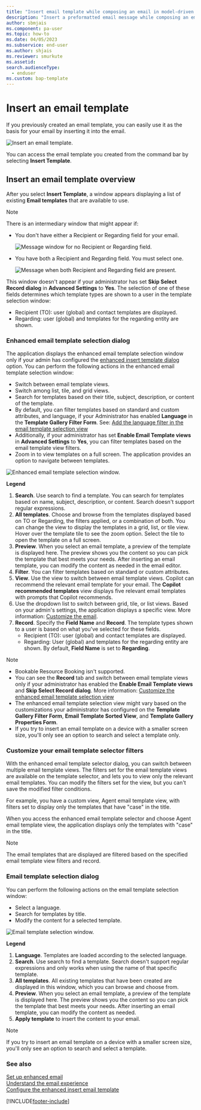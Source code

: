```yaml
---
title: "Insert email template while composing an email in model-driven apps | MicrosoftDocs"
description: "Insert a preformatted email message while composing an email."
author: sbmjais
ms.component: pa-user
ms.topic: how-to
ms.date: 04/05/2023
ms.subservice: end-user
ms.author: shjais
ms.reviewer: smurkute
ms.assetid: 
search.audienceType: 
  - enduser
ms.custom: bap-template
---
```


# Insert an email template

If you previously created an email template, you can easily use it as the basis for your email by inserting it into the email.

![Insert an email template.](media\email-how-to-insert-an-email-template-1a.png "How to insert an email template")

You can access the email template you created from the command bar by selecting **Insert Template**. 

## Insert an email template overview  

After you select **Insert Template**, a window appears displaying a list of existing **Email templates** that are available to use.

> [!Note]
> There is an intermediary window that might appear if:
> - You don't have either a Recipient or Regarding field for your email.
>
>   ![Message window for no Recipient or Regarding field.](media\email-template-recipient.png "Message when missing Recipient or Regarding field")
>
> - You have both a Recipient and Regarding field. You must select one.
>
>   ![Message when both Recipient and Regarding field are present.](media\email-template-select-record.png "Message when both Recipient and Regarding fields are present")
>
> This window doesn't appear if your administrator has set **Skip Select Record dialog** in **Advanced Settings** to **Yes**. The selection of one of these fields determines which template types are shown to a user in the template selection window:
> - Recipient (TO): user (global) and contact templates are displayed.
> - Regarding: user (global) and templates for the regarding entity are shown.
>


### Enhanced email template selection dialog

The application displays the enhanced email template selection window only if your admin has configured the [enhanced insert template dialog](customize-insert-email-template.md) option. You can perform the following actions in the enhanced email template selection window:

 - Switch between email template views.
 - Switch among list, tile, and grid views.
 - Search for templates based on their title, subject, description, or content of the template. 
 - By default, you can filter templates based on standard and custom attributes, and language, if your Administrator has enabled **Language** in the **Template Gallery Filter Form**. See: [Add the language filter in the email template selection view](/dynamics365/customer-service/customer-service-hub-user-guide-email-font-admin#add-the-language-filter-in-the-email-template-selection-view) 
 - Additionally, if your administrator has set **Enable Email Template views** in **Advanced Settings** to **Yes**, you can filter templates based on the email template view filters. 
 - Zoom in to view templates on a full screen. The application provides an option to navigate between templates.
 
![Enhanced email template selection window.](media\enh-email-selection-dialog.png "New Email template selection window")

**Legend**
  
1. **Search**. Use search to find a template. You can search for templates based on name, subject, description, or content. Search doesn't support regular expressions.
2. **All templates**. Choose and browse from the templates displayed based on TO or Regarding, the filters applied, or a combination of both. You can change the view to display the templates in a grid, list, or tile view. Hover over the template tile to see the zoom option. Select the tile to open the template on a full screen.
3. **Preview**. When you select an email template, a preview of the template is displayed here. The preview shows you the content so you can pick the template that best meets your needs. After inserting an email template, you can modify the content as needed in the email editor.
4. **Filter**. You can filter templates based on standard or custom attributes.
5. **View**. Use the view to switch between email template views. Copilot can recommend the relevant email template for your email. The **Copilot recommended templates** view displays five relevant email templates with prompts that Copilot recommends.
1. Use the dropdown list to switch between grid, tile, or list views. Based on your admin's settings, the application displays a specific view. More information: [Customize the email](/dynamics365/customer-service/customer-service-hub-user-guide-email-font-admin#configure-the-default-email-template-selection-view).
1. **Record**. Specify the **Field Name** and **Record**. The template types shown to a user is based on what you've selected for these fields.
     - Recipient (TO): user (global) and contact templates are displayed.
     - Regarding: User (global) and templates for the regarding entity are shown. By default, **Field Name** is set to **Regarding**.
 
> [!Note] 
> - Bookable Resource Booking isn't supported.
> - You can see the **Record** tab and switch between email template views only if your administrator has enabled the **Enable Email Template views** and **Skip Select Record dialog**. More information: [Customize the enhanced email template selection view](/dynamics365/customer-service/customer-service-hub-user-guide-email-font-admin#customize-the-enhanced-email-template-selection-view)
> - The enhanced email template selection view might vary based on the customizations your administrator has configured on the **Template Gallery Filter Form**, **Email Template Sorted View**, and **Template Gallery Properties Form**.
> - If you try to insert an email template on a device with a smaller screen size, you'll only see an option to search and select a template only.

### Customize your email template selector filters

With the enhanced email template selector dialog, you can switch between multiple email template views. The filters set for the email template views are available on the template selector, and lets you to view only the relevant email templates. You can modify the filters set for the view, but you can't save the modified filter conditions.

For example, you have a custom view, Agent email template view, with filters set to display only the templates that have "case" in the title.

When you access the enhanced email template selector and choose Agent email template view, the application displays only the templates with "case" in the title.

> [!Note]
> The email templates that are displayed are filtered based on the specified email template view filters and record. 

### Email template selection dialog

You can perform the following actions on the email template selection window:

- Select a language.
- Search for templates by title.
- Modify the content for a selected template.

![Email template selection window.](media\email-how-to-insert-an-email-template-1b.png "Email template selection window")

**Legend**

1. **Language**. Templates are loaded according to the selected language.
2. **Search**. Use search to find a template. Search doesn't support regular expressions and only works when using the name of that specific template.  
3. **All templates**. All existing templates that have been created are displayed in this window, which you can browse and choose from.
4. **Preview**. When you select an email template, a preview of the template is displayed here. The preview shows you the content so you can pick the template that best meets your needs. After inserting an email template, you can modify the content as needed.
5. **Apply template** to insert the content to your email.

> [!Note] 
> If you try to insert an email template on a device with a smaller screen size, you'll only see an option to search and select a template.

### See also

[Set up enhanced email](/power-platform/admin/system-settings-dialog-box-email-tab)<br>
[Understand the email experience](view-create-email.md)                                                    
[Configure the enhanced insert email template](customize-insert-email-template.md)

[!INCLUDE[footer-include](../includes/footer-banner.md)]
